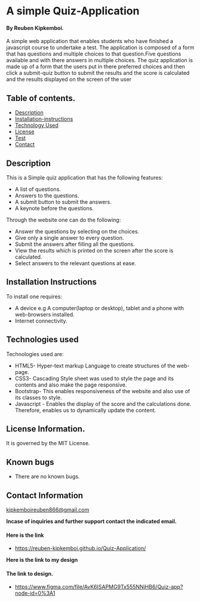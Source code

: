 # A simple Quiz-Application

#### **By Reuben Kipkemboi.**

<p>A simple  web application that enables students who have finished a javascript course to undertake a test.
The application is composed of a form that has questions and multiple choices to that question.Five questions available and with there answers in multiple choices.
The quiz application is made up of a form that the users put in there preferred choices and then click a submit-quiz button to
submit the results and the score is calculated and the results displayed on the screen of the user</p>
 

## Table of contents.

+ [Description](#description)
+ [Installation-instructions](#Installation-instructions)
+ [Technology Used](#technology-used)
+ [License](#license-Information)
+ [Test](#instructions-on-running-tests)
+ [Contact](#contact-information)

## Description

This is a Simple quiz application that has the following features:
* A list of questions.
*  Answers to the questions.
* A submit button to submit the answers.
* A keynote before the questions.

 Through the website one can do the following:
 + Answer the questions by selecting on the choices.
 + Give only a single answer to every question.
 + Submit the answers after filling all the questions.
 + View the results which is printed on the screen after the score is calculated.
 + Select answers to the relevant questions at ease.

## Installation Instructions

To install one requires:
* A device e.g A computer(laptop or desktop), tablet and a phone with web-browsers installed.
* Internet connectivity. 

## Technologies used
Technologies used are:
* HTML5- Hyper-text markup Language to create structures of the web-page.
* CSS3- Cascading Style sheet was used to style the page and its contents and also make the page responsive.
* Bootstrap- This enables responsiveness of the website and also use of its classes to style.
* Javascript - Enables the display of the score and the calculations done. Therefore, enables us to dynamically update the content.

## License Information.
It is governed by the MIT License.

## Known bugs

+ There are no known bugs.
## Contact Information
<kipkemboireuben866@gmail.com>

**Incase of inquiries and further support contact the indicated email.**
#### Here is the link
+ https://reuben-kipkemboi.github.io/Quiz-Application/

**Here is the link to my design**
#### The link to design.  
+ https://www.figma.com/file/AvK6ISAPMG9Tx555NNjHB6/Quiz-app?node-id=0%3A1
